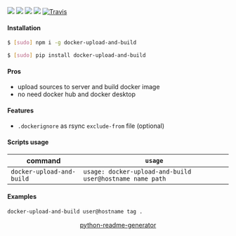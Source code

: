 <!--
https://pypi.org/project/readme-generator/
https://pypi.org/project/python-readme-generator/
-->

[![](https://img.shields.io/badge/OS-Unix-blue.svg?longCache=True)]()
[![](https://img.shields.io/pypi/v/docker-upload-and-build.svg?maxAge=3600)](https://pypi.org/project/docker-upload-and-build/)
[![](https://img.shields.io/npm/v/docker-upload-and-build.svg?maxAge=3600)](https://www.npmjs.com/package/docker-upload-and-build)
[![](https://img.shields.io/badge/License-Unlicense-blue.svg?longCache=True)](https://unlicense.org/)
[![Travis](https://api.travis-ci.org/andrewp-as-is/docker-upload-and-build.svg?branch=master)](https://travis-ci.org/andrewp-as-is/docker-upload-and-build/)

#### Installation
```bash
$ [sudo] npm i -g docker-upload-and-build
```
```bash
$ [sudo] pip install docker-upload-and-build
```

#### Pros
+   upload sources to server and build docker image
+   no need docker hub and docker desktop

#### Features
+   `.dockerignore` as rsync `exclude-from` file (optional)

#### Scripts usage
command|`usage`
-|-
`docker-upload-and-build` |`usage: docker-upload-and-build user@hostname name path`

#### Examples
```bash
docker-upload-and-build user@hostname tag .
```

<p align="center">
    <a href="https://pypi.org/project/python-readme-generator/">python-readme-generator</a>
</p>